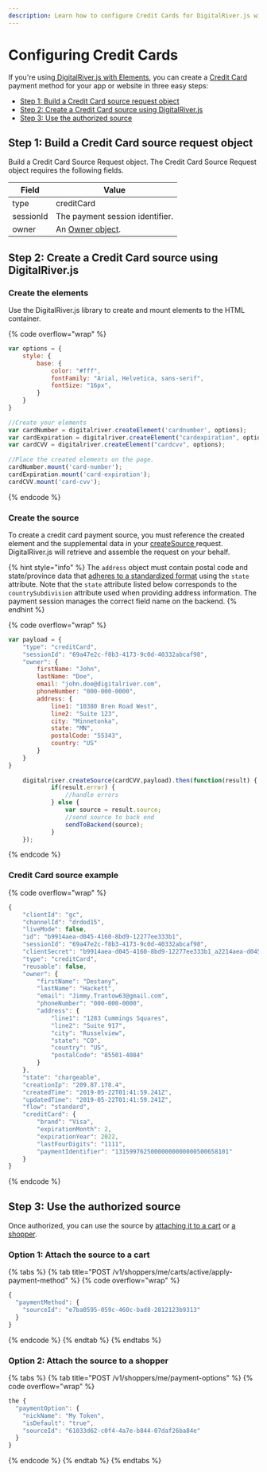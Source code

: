 ```yaml
---
description: Learn how to configure Credit Cards for DigitalRiver.js with Elements.
---
```


# Configuring Credit Cards

If you're using[ DigitalRiver.js with Elements](../), you can create a [Credit Card](../../../supported-payment-methods/credit-cards.md) payment method for your app or website in three easy steps:

* [Step 1: Build a Credit Card source request object](credit-cards.md#step-1-build-a-credit-card-source-request-object)
* [Step 2: Create a Credit Card source using DigitalRiver.js](credit-cards.md#step-2-create-a-credit-card-source-using-digitalriver-js)
* [Step 3: Use the authorized source](credit-cards.md#step-3-use-the-authorized-source)

## Step 1: Build a Credit Card source request object

Build a Credit Card Source Request object. The Credit Card Source Request object requires the following fields.

| Field     | Value                                                       |
| --------- | ----------------------------------------------------------- |
| type      | creditCard                                                  |
| sessionId | The payment session identifier.                             |
| owner     |  An [Owner object](common-payment-objects.md#owner-object). |

## Step 2: Create a Credit Card source using DigitalRiver.js

### Create the elements

Use the DigitalRiver.js library to create and mount elements to the HTML container.

{% code overflow="wrap" %}
```javascript
var options = {
    style: {
        base: {
            color: "#fff",
            fontFamily: "Arial, Helvetica, sans-serif",
            fontSize: "16px",
        }
    }
}
  
//Create your elements
var cardNumber = digitalriver.createElement('cardnumber', options);
var cardExpiration = digitalriver.createElement("cardexpiration", options);
var cardCVV = digitalriver.createElement("cardcvv", options);
  
//Place the created elements on the page.
cardNumber.mount('card-number');
cardExpiration.mount('card-expiration');
cardCVV.mount('card-cvv');
```
{% endcode %}

### Create the source

To create a credit card payment source, you must reference the created element and the supplemental data in your [createSource ](../../../../general-resources/reference/digitalriver-object.md#digitalriver-createsource-element-sourcedata)request. DigitalRiver.js will retrieve and assemble the request on your behalf.

{% hint style="info" %}
The `address` object must contain postal code and state/province data that [adheres to a standardized format](../../../../shopper-apis/cart/creating-or-updating-a-cart/providing-address-information.md) using the `state` attribute. Note that the `state` attribute listed below corresponds to the `countrySubdivision` attribute used when providing address information. The payment session manages the correct field name on the backend.
{% endhint %}

{% code overflow="wrap" %}
```javascript
var payload = {
    "type": "creditCard",
    "sessionId": "69a47e2c-f8b3-4173-9c0d-40332abcaf98",        
    "owner": {
        firstName: "John",
        lastName: "Doe",
        email: "john.doe@digitalriver.com",
        phoneNumber: "000-000-0000",
        address: {
            line1: "10380 Bren Road West",
            line2: "Suite 123",
            city: "Minnetonka",
            state: "MN",
            postalCode: "55343",
            country: "US"
        }
    }
}  
 
    digitalriver.createSource(cardCVV,payload).then(function(result) {
            if(result.error) {
                //handle errors
            } else {
                var source = result.source;
                //send source to back end
                sendToBackend(source);
            }
    });
```
{% endcode %}

### Credit Card source example

{% code overflow="wrap" %}
```javascript
{
    "clientId": "gc",
    "channelId": "drdod15",
    "liveMode": false,
    "id": "b9914aea-d045-4160-8bd9-12277ee333b1",
    "sessionId": "69a47e2c-f8b3-4173-9c0d-40332abcaf98",        
    "clientSecret": "b9914aea-d045-4160-8bd9-12277ee333b1_a2214aea-d045-4160-8bd9-12277ee333b1",
    "type": "creditCard",
    "reusable": false,
    "owner": {
        "firstName": "Destany",
        "lastName": "Hackett",
        "email": "Jimmy.Trantow63@gmail.com",
        "phoneNumber": "000-000-0000",
        "address": {
            "line1": "1283 Cummings Squares",
            "line2": "Suite 917",
            "city": "Russelview",
            "state": "CO",
            "country": "US",
            "postalCode": "85501-4084"
        }
    },
    "state": "chargeable",
    "creationIp": "209.87.178.4",
    "createdTime": "2019-05-22T01:41:59.241Z",
    "updatedTime": "2019-05-22T01:41:59.241Z",
    "flow": "standard",
    "creditCard": {
        "brand": "Visa",
        "expirationMonth": 2,
        "expirationYear": 2022,
        "lastFourDigits": "1111",
        "paymentIdentifier": "13159976250000000000000500658101"
    }
}
```
{% endcode %}

## Step 3: Use the authorized source

Once authorized, you can use the source by [attaching it to a cart](../../../sources/#attaching-a-payment-method-to-an-order-or-cart) or [a shopper](../../../sources/#attaching-a-payment-method-to-a-customer).

### Option 1: Attach the source to a cart

{% tabs %}
{% tab title="POST /v1/shoppers/me/carts/active/apply-payment-method" %}
{% code overflow="wrap" %}
```javascript
{
  "paymentMethod": {
    "sourceId": "e7ba0595-059c-460c-bad8-2812123b9313"
  }
}
```
{% endcode %}
{% endtab %}
{% endtabs %}

### Option 2: Attach the source to a shopper

{% tabs %}
{% tab title="POST /v1/shoppers/me/payment-options" %}
{% code overflow="wrap" %}
```javascript
the {
  "paymentOption": {
    "nickName": "My Token",
    "isDefault": "true",
    "sourceId": "61033d62-c0f4-4a7e-b844-07daf26ba84e"
  }
}
```
{% endcode %}
{% endtab %}
{% endtabs %}
